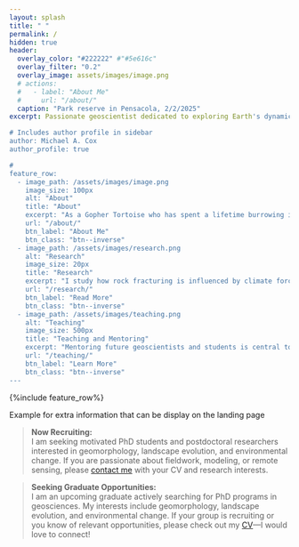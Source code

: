```yaml
---
layout: splash
title: " "
permalink: /
hidden: true
header:
  overlay_color: "#222222" #"#5e616c"
  overlay_filter: "0.2"
  overlay_image: assets/images/image.png
  # actions:
  #   - label: "About Me"
  #     url: "/about/"
  caption: "Park reserve in Pensacola, 2/2/2025"  
excerpt: Passionate geoscientist dedicated to exploring Earth's dynamic landscapes and understanding how natural processes and human activities shape our planet. <br />

# Includes author profile in sidebar
author: Michael A. Cox
author_profile: true

#  
feature_row:
  - image_path: /assets/images/image.png
    image_size: 100px
    alt: "About"
    title: "About"
    excerpt: "As a Gopher Tortoise who has spent a lifetime burrowing in the sandy soils of the Southeast, I now find myself fascinated by the study of glacial landscapes—quite a journey from warm burrows to chilly terrains!"
    url: "/about/"
    btn_label: "About Me"
    btn_class: "btn--inverse"
  - image_path: /assets/images/research.png
    alt: "Research"
    image_size: 20px
    title: "Research"
    excerpt: "I study how rock fracturing is influenced by climate forcing and water erosion, using remote sensing, fieldwork, laboratory experiments, and computational modeling to understand landscape evolution."
    url: "/research/"
    btn_label: "Read More"
    btn_class: "btn--inverse"
  - image_path: /assets/images/teaching.png
    alt: "Teaching"
    image_size: 500px
    title: "Teaching and Mentoring"
    excerpt: "Mentoring future geoscientists and students is central to my mission. I strive to foster curiosity, critical thinking, and inclusivity in every learning environment."
    url: "/teaching/"
    btn_label: "Learn More"
    btn_class: "btn--inverse"      
---
```


{%include feature_row%}

Example for extra information that can be display on the landing page

> **Now Recruiting:**  
> I am seeking motivated PhD students and postdoctoral researchers interested in geomorphology, landscape evolution, and environmental change. If you are passionate about fieldwork, modeling, or remote sensing, please [contact me](mailto:your.email@domain.com) with your CV and research interests.

> **Seeking Graduate Opportunities:**  
> I am an upcoming graduate actively searching for PhD programs in geosciences. My interests include geomorphology, landscape evolution, and environmental change. If your group is recruiting or you know of relevant opportunities, please check out my [CV](/cv/)—I would love to connect!
